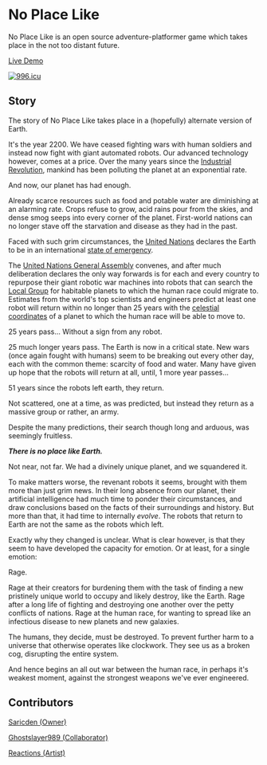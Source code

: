 # No Place Like

No Place Like is an open source adventure-platformer game which takes place in the not too distant future.

[Live Demo](https://no-place-like.netlify.com/)

[![996.icu](https://img.shields.io/badge/link-996.icu-red.svg)](https://996.icu)

## Story

The story of No Place Like takes place in a (hopefully) alternate version of Earth.

It's the year 2200. We have ceased fighting wars with human soldiers and instead now fight with giant automated robots. Our advanced technology however, comes at a price. Over the many years since the [Industrial Revolution](https://en.wikipedia.org/wiki/Industrial_Revolution), mankind has been polluting the planet at an exponential rate.

And now, our planet has had enough.

Already scarce resources such as food and potable water are diminishing at an alarming rate. Crops refuse to grow, acid rains pour from the skies, and dense smog seeps into every corner of the planet. First-world nations can no longer stave off the starvation and disease as they had in the past.

Faced with such grim circumstances, the [United Nations](https://en.wikipedia.org/wiki/United_Nations) declares the Earth to be in an international [state of emergency](https://en.wikipedia.org/wiki/State_of_emergency).

The [United Nations General Assembly](https://en.wikipedia.org/wiki/United_Nations_General_Assembly) convenes, and after much deliberation declares the only way forwards is for each and every country to repurpose their giant robotic war machines into robots that can search the [Local Group](https://en.wikipedia.org/wiki/Local_Group) for habitable planets to which the human race could migrate to. Estimates from the world's top scientists and engineers predict at least one robot will return within no longer than 25 years with the [celestial coordinates](https://en.wikipedia.org/wiki/Celestial_coordinate_system) of a planet to which the human race will be able to move to.

25 years pass... Without a sign from any robot.

25 much longer years pass. The Earth is now in a critical state. New wars (once again fought with humans) seem to be breaking out every other day, each with the common theme: scarcity of food and water. Many have given up hope that the robots will return at all, until, 1 more year passes...

51 years since the robots left earth, they return.

Not scattered, one at a time, as was predicted, but instead they return as a massive group or rather, an army.

Despite the many predictions, their search though long and arduous, was seemingly fruitless.

**_There is no place like Earth._**

Not near, not far. We had a divinely unique planet, and we squandered it.

To make matters worse, the revenant robots it seems, brought with them more than just grim news. In their long absence from our planet, their artificial intelligence had much time to ponder their circumstances, and draw conclusions based on the facts of their surroundings and history. But more than that, it had time to internally _evolve_. The robots that return to Earth are not the same as the robots which left.

Exactly why they changed is unclear. What is clear however, is that they seem to have developed the capacity for emotion. Or at least, for a single emotion:

Rage.

Rage at their creators for burdening them with the task of finding a new pristinely unique world to occupy and likely destroy, like the Earth. Rage after a long life of fighting and destroying one another over the petty conflicts of nations. Rage at the human race, for wanting to spread like an infectious disease to new planets and new galaxies.

The humans, they decide, must be destroyed. To prevent further harm to a universe that otherwise operates like clockwork. They see us as a broken cog, disrupting the entire system.

And hence begins an all out war between the human race, in perhaps it's weakest moment, against the strongest weapons we've ever engineered.

## Contributors

[Saricden (Owner)](https://github.com/saricden)

[Ghostslayer989 (Collaborator)](https://github.com/ghostslayer989)

[Reactions (Artist)](https://www.patreon.com/reactions)
